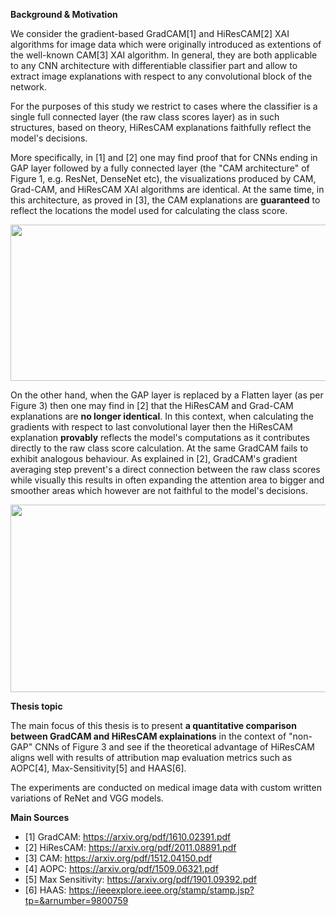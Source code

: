 **Background & Motivation**

We consider the gradient-based GradCAM[1] and HiResCAM[2] XAI algorithms for image data which were originally introduced as extentions of the well-known CAM[3] XAI algorithm. In general, they are both applicable to any CNN architecture with differentiable classifier part and allow to extract image explanations with respect to any convolutional block of the network. 

For the purposes of this study we restrict to cases where the classifier is a single full connected layer (the raw class scores layer) as in such structures, based on theory, HiResCAM explanations faithfully reflect the model's decisions. 

More specifically, in [1] and [2] one may find proof that for CNNs ending in GAP layer followed by a fully connected layer (the "CAM architecture" of Figure 1, e.g. ResNet, DenseNet etc), the visualizations produced by CAM, Grad-CAM, and HiResCAM XAI algorithms are identical. At the same time, in this architecture, as proved in [3], the CAM explanations are **guaranteed** to reflect the locations the model used for calculating the class score.

<p align="center">
     <img src="https://user-images.githubusercontent.com/55101427/218502267-04f955ad-583f-471d-b9fe-8a6176f9918f.png" height="250" width="550" />
   </p>

On the other hand, when the GAP layer is replaced by a Flatten layer (as per Figure 3) then one may find in [2] that the HiResCAM and Grad-CAM explanations are **no longer identical**. In this context, when calculating the gradients with respect to last convolutional layer then the HiResCAM explanation **provably** reflects the model's computations as it contributes directly to the raw class score calculation. At the same GradCAM fails to exhibit analogous behaviour. As explained in [2], GradCAM's gradient averaging step prevent's a direct connection between the raw class scores while visually this results in often expanding the attention area to  bigger and smoother areas which however are not faithful to the model's decisions.

<p align="center">
     <img src="https://user-images.githubusercontent.com/55101427/218503517-dbc6f754-d487-4382-a5b4-ab48ef9a6552.png" height="300" width="550" />
   </p>

**Thesis topic**

The main focus of this thesis is to present **a quantitative comparison between GradCAM and HiResCAM explainations** in the context of "non-GAP" CNNs of Figure 3 and see if the theoretical advantage of HiResCAM aligns well with results of attribution map evaluation metrics such as AOPC[4], Max-Sensitivity[5] and HAAS[6].

The experiments are conducted on medical image data with custom written variations of ReNet and VGG models.

**Main Sources**
  - [1] GradCAM: https://arxiv.org/pdf/1610.02391.pdf
  - [2] HiResCAM: https://arxiv.org/pdf/2011.08891.pdf
  - [3] CAM: https://arxiv.org/pdf/1512.04150.pdf
  - [4] AOPC: https://arxiv.org/pdf/1509.06321.pdf
  - [5] Max Sensitivity: https://arxiv.org/pdf/1901.09392.pdf
  - [6] HAAS: https://ieeexplore.ieee.org/stamp/stamp.jsp?tp=&arnumber=9800759
